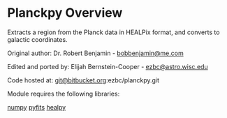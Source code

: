 # Planckpy Overview 

Extracts a region from the Planck data in HEALPix format, and converts to
galactic coordinates.

Original author: Dr. Robert Benjamin - bobbenjamin@me.com

Edited and ported by: Elijah Bernstein-Cooper - ezbc@astro.wisc.edu

Code hosted at:
git@bitbucket.org:ezbc/planckpy.git

Module requires the following libraries:

[numpy](http://www.scipy.org/scipylib/download.html)
[pyfits](http://www.stsci.edu/institute/software_hardware/pyfits/Download)
[healpy](https://pypi.python.org/pypi/healpy)


